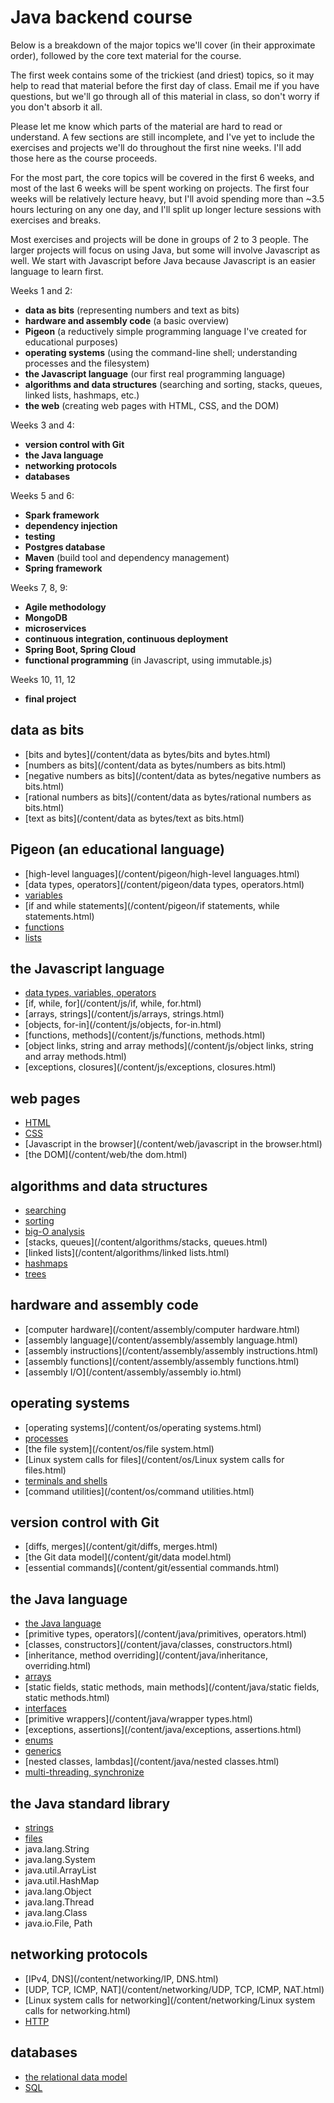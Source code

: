 # Java backend course

Below is a breakdown of the major topics we'll cover (in their approximate order), followed by the core text material for the course.

The first week contains some of the trickiest (and driest) topics, so it may help to read that material before the first day of class. Email me if you have questions, but we'll go through all of this material in class, so don't worry if you don't absorb it all.

Please let me know which parts of the material are hard to read or understand. A few sections are still incomplete, and I've yet to include the exercises and projects we'll do throughout the first nine weeks. I'll add those here as the course proceeds.

For the most part, the core topics will be covered in the first 6 weeks, and most of the last 6 weeks will be spent working on projects. The first four weeks will be relatively lecture heavy, but I'll avoid spending more than ~3.5 hours lecturing on any one day, and I'll split up longer lecture sessions with exercises and breaks.

Most exercises and projects will be done in groups of 2 to 3 people. The larger projects will focus on using Java, but some will involve Javascript as well. We start with Javascript before Java because Javascript is an easier language to learn first.

Weeks 1 and 2:

 - **data as bits** (representing numbers and text as bits)
 - **hardware and assembly code** (a basic overview)
 - **Pigeon** (a reductively simple programming language I've created for educational purposes)
 - **operating systems** (using the command-line shell; understanding processes and the filesystem)
 - **the Javascript language** (our first real programming language)
 - **algorithms and data structures** (searching and sorting, stacks, queues, linked lists, hashmaps, etc.)
 - **the web** (creating web pages with HTML, CSS, and the DOM)

Weeks 3 and 4:

 - **version control with Git**
 - **the Java language**
 - **networking protocols**
 - **databases**

Weeks 5 and 6:

 - **Spark framework**
 - **dependency injection**
 - **testing**
 - **Postgres database**
 - **Maven** (build tool and dependency management)
 - **Spring framework**

Weeks 7, 8, 9:

 - **Agile methodology**
 - **MongoDB**
 - **microservices**
 - **continuous integration, continuous deployment**
 - **Spring Boot, Spring Cloud**
 - **functional programming** (in Javascript, using immutable.js)

Weeks 10, 11, 12

 - **final project**

## data as bits

 - [bits and bytes](/content/data as bytes/bits and bytes.html)
 - [numbers as bits](/content/data as bytes/numbers as bits.html)
 - [negative numbers as bits](/content/data as bytes/negative numbers as bits.html)
 - [rational numbers as bits](/content/data as bytes/rational numbers as bits.html)
 - [text as bits](/content/data as bytes/text as bits.html)

## Pigeon (an educational language)

 - [high-level languages](/content/pigeon/high-level languages.html)
 - [data types, operators](/content/pigeon/data types, operators.html)
 - [variables](/content/pigeon/variables.html)
 - [if and while statements](/content/pigeon/if statements, while statements.html)
 - [functions](/content/pigeon/functions.html)
 - [lists](/content/pigeon/lists.html)

## the Javascript language

 - [data types, variables, operators](/content/js/Javascript.html) 
 - [if, while, for](/content/js/if, while, for.html)
 - [arrays, strings](/content/js/arrays, strings.html)
 - [objects, for-in](/content/js/objects, for-in.html)
 - [functions, methods](/content/js/functions, methods.html)
 - [object links, string and array methods](/content/js/object links, string and array methods.html)
 - [exceptions, closures](/content/js/exceptions, closures.html)

## web pages

 - [HTML](/content/web/html.html)
 - [CSS](/content/web/css.html)
 - [Javascript in the browser](/content/web/javascript in the browser.html)
 - [the DOM](/content/web/the dom.html)

## algorithms and data structures

 - [searching](/content/algorithms/search.html)
 - [sorting](/content/algorithms/sort.html)
 - [big-O analysis](/content/algorithms/bigO.html)
 - [stacks, queues](/content/algorithms/stacks, queues.html)
 - [linked lists](/content/algorithms/linked lists.html)
 - [hashmaps](/content/algorithms/hashmaps.html)
 - [trees](/content/algorithms/trees.html)

## hardware and assembly code

 - [computer hardware](/content/assembly/computer hardware.html)
 - [assembly language](/content/assembly/assembly language.html)
 - [assembly instructions](/content/assembly/assembly instructions.html)
 - [assembly functions](/content/assembly/assembly functions.html)
 - [assembly I/O](/content/assembly/assembly io.html)

## operating systems

 - [operating systems](/content/os/operating systems.html)
 - [processes](/content/os/processes.html)
 - [the file system](/content/os/file system.html)
 - [Linux system calls for files](/content/os/Linux system calls for files.html)
 - [terminals and shells](/content/os/terminals.html)
 - [command utilities](/content/os/command utilities.html)

## version control with Git

 - [diffs, merges](/content/git/diffs, merges.html)
 - [the Git data model](/content/git/data model.html)
 - [essential commands](/content/git/essential commands.html)

## the Java language

 - [the Java language](/content/java/Java.html)
 - [primitive types, operators](/content/java/primitives, operators.html)
 - [classes, constructors](/content/java/classes, constructors.html)
 - [inheritance, method overriding](/content/java/inheritance, overriding.html)
 - [arrays](/content/java/arrays.html)
 - [static fields, static methods, main methods](/content/java/static fields, static methods.html)
 - [interfaces](/content/java/interfaces.html)
 - [primitive wrappers](/content/java/wrapper types.html)
 - [exceptions, assertions](/content/java/exceptions, assertions.html)
 - [enums](/content/java/enums.html)
 - [generics](/content/java/generics.html)
 - [nested classes, lambdas](/content/java/nested classes.html)
 - [multi-threading, synchronize](/content/java/threads.html)

## the Java standard library

 - [strings](/content/java/strings.html)
 - [files](/content/java/files.html)
 - java.lang.String
 - java.lang.System
 - java.util.ArrayList
 - java.util.HashMap
 - java.lang.Object
 - java.lang.Thread
 - java.lang.Class
 - java.io.File, Path

## networking protocols

 - [IPv4, DNS](/content/networking/IP, DNS.html)
 - [UDP, TCP, ICMP, NAT](/content/networking/UDP, TCP, ICMP, NAT.html)
 - [Linux system calls for networking](/content/networking/Linux system calls for networking.html)
 - [HTTP](/content/networking/http.html)

## databases

 - [the relational data model]()
 - [SQL]()